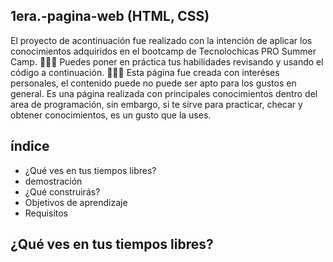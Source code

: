## 1era.-pagina-web (HTML, CSS)


El proyecto de acontinuación fue realizado con la intención de aplicar los conocimientos adquiridos en el bootcamp de Tecnolochicas PRO Summer Camp. 
👨🏻‍💻 Puedes poner en práctica tus habilidades revisando y usando el código a continuación. 👩🏻‍💻
Esta página fue creada con interéses personales, el contenido puede no puede ser apto para los gustos en general.
Es una página realizada con principales conocimientos dentro del area de programación, sin embargo, si te sirve para practicar, checar y obtener conocimientos, es un gusto que la uses.

## índice

*  ¿Qué ves en tus tiempos libres?
*   demostración
*  ¿Qué construirás?
*  Objetivos de aprendizaje
*  Requisitos

## ¿Qué ves en tus tiempos libres?
